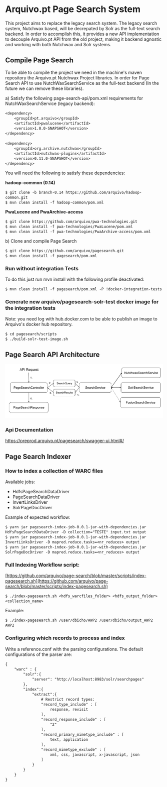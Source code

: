 # Arquivo.pt Page Search System

This project aims to replace the legacy search system. The legacy search system, Nutchwax based, will be decrepated by Solr as the full-text search backend. In order to accomplish this, it provides a new API implementation to decouple Arquivo.pt API from the old project, making it backend agnostic and working with both Nutchwax and Solr systems.

## Compile Page Search

To be able to compile the project we need in the machine's maven repository the Arquivo.pt Nutchwax Project libraries.
In order for Page Search API to use NutchWaxSearchService as the full-text backend (In the future we can remove these libraries).

a) Satisfy the following page-search-api/pom.xml requirements for NutchWaxSearchService (legacy backend):
```
<dependency>
    <groupId>pt.arquivo</groupId>
    <artifactId>pwalucene</artifactId>
    <version>1.0.0-SNAPSHOT</version>
</dependency>

<dependency>
    <groupId>org.archive.nutchwax</groupId>
    <artifactId>nutchwax-plugins</artifactId>
    <version>0.11.0-SNAPSHOT</version>
</dependency>
```

You will need the following to satisfy these dependencies:

**hadoop-common (0.14)**
```shell script
$ git clone -b branch-0.14 https://github.com/arquivo/hadoop-common.git
$ mvn clean install -f hadoop-common/pom.xml
```
**PwaLucene and PwaArchive-access**
```shell script
$ git clone https://github.com/arquivo/pwa-technologies.git
$ mvn clean install -f pwa-technologies/PwaLucene/pom.xml
$ mvn clean install -f pwa-technologies/PwaArchive-access/pom.xml
```

b) Clone and compile Page Search

```
$ git clone https://github.com/arquivo/pagesearch.git
$ mvn clean install -f pagesearch/pom.xml
```

### Run without integration Tests

To do this just run mvn install with the following profile deactivated:
```
$ mvn clean install -f pagesearch/pom.xml -P !docker-integration-tests
```

### Generate new arquivo/pagesearch-solr-test docker image for the integration tests

Note: you need log with hub.docker.com to be able to publish an image to Arquivo's docker hub repository.

```
$ cd pagesearch/scripts
$ ./build-solr-test-image.sh
```

## Page Search API Architecture 

![](docs/img/PageSearchArchitecture.png)

### Api Documentation

https://preprod.arquivo.pt/pagesearch/swagger-ui.html#/

## Page Search Indexer

### How to index a collection of WARC files 

Available jobs:
* HdfsPageSearchDataDriver
* PageSearchDataDriver
* InvertLinksDriver
* SolrPageDocDriver

Example of expected workflow:
```shell script
$ yarn jar pagesearch-index-job-0.0.1-jar-with-dependencies.jar HdfsPageSearchDataDriver -D collection="TESTE" input.txt output
$ yarn jar pagesearch-index-job-0.0.1-jar-with-dependencies.jar InvertLinksDriver -D mapred.reduce.tasks=<nr_reduces> output
$ yarn jar pagesearch-index-job-0.0.1-jar-with-dependencies.jar SolrPageDocDriver -D mapred.reduce.tasks=<nr_reduces> output
```

### Full Indexing Workflow script:

[https://github.com/arquivo/page-search/blob/master/scripts/index-pagesearch.sh](https://github.com/arquivo/page-search/blob/master/scripts/index-pagesearch.sh)

```shell script
$ ./index-pagesearch.sh <hdfs_warcfiles_folder> <hdfs_output_folder> <collection_name>
```
Example:
```shell script
$ ./index-pagesearch.sh /user/dbicho/AWP2 /user/dbicho/output_AWP2 AWP2
```


### Configuring which records to process and index

Write a reference.conf with the parsing configurations. The default configurations of the parser are:
```
{
    "warc" : {
        "solr":{
            "server": "http://localhost:8983/solr/searchpages"
        },
        "index":{
            "extract":{
                # Restrict record types:
                "record_type_include" : [
                    response, revisit
                ],
                "record_response_include" : [
                    "2"
                ],
                "record_primary_mimetype_include" : [
                    text, application
                ],
                "record_mimetype_exclude" : [
                    xml, css, javascript, x-javascript, json
                ]
            }
        }
    }
}


